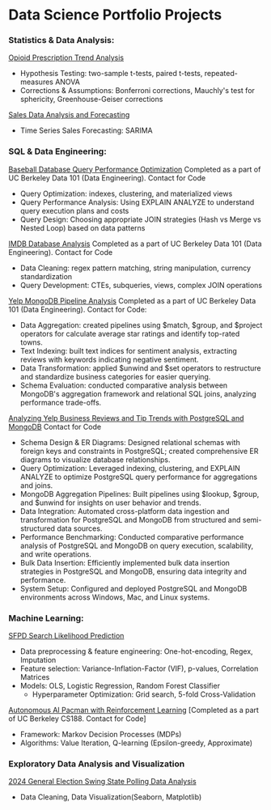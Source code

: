 # Data Science Portfolio Projects

### Statistics & Data Analysis: 

[Opioid Prescription Trend Analysis](https://github.com/shobhanmangla/Data-Science-Projects/blob/main/opioid_dispension_rate_statistical_analysis.ipynb.ipynb)
- Hypothesis Testing: two-sample t-tests, paired t-tests, repeated-measures ANOVA
- Corrections & Assumptions: Bonferroni corrections, Mauchly's test for sphericity, Greenhouse-Geiser corrections

[Sales Data Analysis and Forecasting](https://github.com/shobhanmangla/Data-Science-Projects/blob/main/Sales%20Analytics%20Project/Sales%20Data%20Analysis%20and%20Forecasting%20Project.ipynb)
- Time Series Sales Forecasting: SARIMA

### SQL & Data Engineering:

[Baseball Database Query Performance Optimization](https://github.com/shobhanmangla/Data-Science-Projects/blob/main/Lahman's_Prj_Description.ipynb) Completed as a part of UC Berkeley Data 101 (Data Engineering). Contact for Code
- Query Optimization: indexes, clustering, and materialized views
- Query Performance Analysis: Using EXPLAIN ANALYZE to understand query execution plans and costs
- Query Design: Choosing appropriate JOIN strategies (Hash vs Merge vs Nested Loop) based on data patterns

[IMDB Database Analysis](https://github.com/shobhanmangla/Data-Science-Projects/blob/main/IMDB%20Database%20Analysis%20Project.ipynb) Completed as a part of UC Berkeley Data 101 (Data Engineering). Contact for Code
- Data Cleaning: regex pattern matching, string manipulation, currency standardization
- Query Development: CTEs, subqueries, views, complex JOIN operations

[Yelp MongoDB Pipeline Analysis](https://data101.org/fa24/) Completed as a part of UC Berkeley Data 101 (Data Engineering). Contact for Code:
- Data Aggregation: created pipelines using $match, $group, and $project operators for calculate average star ratings and identify top-rated towns.
- Text Indexing: built text indices for sentiment analysis, extracting reviews with keywords indicating negative sentiment.
- Data Transformation: applied $unwind and $set operators to restructure and standardize business categories for easier querying.
- Schema Evaluation: conducted comparative analysis between MongoDB's aggregation framework and relational SQL joins, analyzing performance trade-offs.

[Analyzing Yelp Business Reviews and Tip Trends with PostgreSQL and MongoDB](https://github.com/shobhanmangla/Data-Science-Projects/blob/main/101_Final%20Report.pdf) Contact for Code
- Schema Design & ER Diagrams: Designed relational schemas with foreign keys and constraints in PostgreSQL; created comprehensive ER diagrams to visualize database relationships.
- Query Optimization: Leveraged indexing, clustering, and EXPLAIN ANALYZE to optimize PostgreSQL query performance for aggregations and joins.
- MongoDB Aggregation Pipelines: Built pipelines using $lookup, $group, and $unwind for insights on user behavior and trends.
- Data Integration: Automated cross-platform data ingestion and transformation for PostgreSQL and MongoDB from structured and semi-structured data sources.
- Performance Benchmarking: Conducted comparative performance analysis of PostgreSQL and MongoDB on query execution, scalability, and write operations.
- Bulk Data Insertion: Efficiently implemented bulk data insertion strategies in PostgreSQL and MongoDB, ensuring data integrity and performance.
- System Setup: Configured and deployed PostgreSQL and MongoDB environments across Windows, Mac, and Linux systems.

### Machine Learning: 

[SFPD Search Likelihood Prediction](https://github.com/shobhanmangla/Data-Science-Projects/tree/main/SFPD-Search-Predictions)
- Data preprocessing & feature engineering: One-hot-encoding, Regex, Imputation
- Feature selection: Variance-Inflation-Factor (VIF), p-values, Correlation Matrices
- Models: OLS, Logistic Regression, Random Forest Classifier
    - Hyperparameter Optimization: Grid search, 5-fold Cross-Validation

[Autonomous AI Pacman with Reinforcement Learning](https://github.com/shobhanmangla/pacman-RL) [Completed as a part of UC Berkeley CS188. Contact for Code]
- Framework: Markov Decision Processes (MDPs)
- Algorithms: Value Iteration, Q-learning (Epsilon-greedy, Approximate)

### Exploratory Data Analysis and Visualization

[2024 General Election Swing State Polling Data Analysis](https://github.com/shobhanmangla/Data-Science-Projects/blob/main/election_polls.ipynb)
- Data Cleaning, Data Visualization(Seaborn, Matplotlib)
